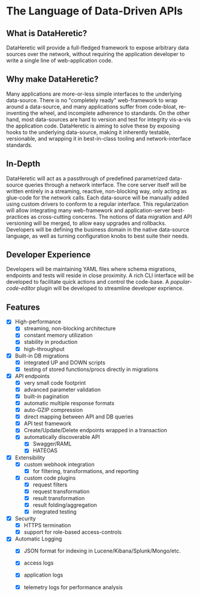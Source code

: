 # The Language of Data-Driven APIs

## What is DataHeretic?

DataHeretic will provide a full-fledged framework to expose arbitrary data sources over the network, 
without requiring the application developer to write a single line of web-application code.

## Why make DataHeretic?

Many applications are more-or-less simple interfaces to the underlying data-source.
There is no "completely ready" web-framework to wrap around a data-source, and many 
applications suffer from code-bloat, re-inventing the wheel, and incomplete adherence
to standards. On the other hand, most data-sources are hard to version and test for 
integrity vis-a-vis the application code. DataHeretic is aiming to solve these by exposing 
hooks to the underlying data-source, making it inherently testable, versionable, and 
wrapping it in best-in-class tooling and network-interface standards.

## In-Depth

DataHeretic will act as a passthrough of predefined parametrized data-source queries 
through a network interface. The core server itself will be written entirely in a 
streaming, reactive, non-blocking way, only acting as glue-code for the network calls. 
Each data-source will be manually added using custom drivers to conform to a regular 
interface. This regularization will allow integrating many web-framework and 
application-server best-practices as cross-cutting concerns. The notions of data 
migration and API versioning will be merged, to allow easy upgrades and rollbacks. 
Developers will be defining the business domain in the native data-source language, 
as well as turning configuration knobs to best suite their needs.

## Developer Experience

Developers will be maintaining YAML files where schema migrations, endpoints and tests 
will reside in close proximity. A rich CLI interface will be developed to facilitate 
quick actions and control the code-base. A _popular-code-editor_ plugin will be developed
to streamline developer exprience.

## Features

- [x] High-performance
	- [x] streaming, non-blocking architecture
	- [x] constant memory utilization
	- [x] stability in production
	- [x] high-throughput
- [x] Built-in DB migrations
	- [x] integrated UP and DOWN scripts
	- [x] testing of stored functions/procs directly in migrations
- [x] API endpoints
	- [x] very small code footprint
	- [x] advanced parameter validation
	- [x] built-in pagination
	- [x] automatic multiple response formats
	- [x] auto-GZIP compression
	- [x] direct mapping between API and DB queries
	- [x] API test framework
	- [x] Create/Update/Delete endpoints wrapped in a transaction
	- [x] automatically discoverable API
		- [x] Swagger/RAML
		- [x] HATEOAS
- [x] Extensibility
	- [x] custom webhook integration
		- [x] for filtering, transformations, and reporting
	- [x] custom code plugins
		- [x] request filters
		- [x] request transformation
		- [x] result transformation
		- [x] result folding/aggregation
		- [x] integrated testing
- [x] Security
	- [x] HTTPS termination
	- [x] support for role-based access-controls
- [x] Automatic Logging
	- [x] JSON format for indexing in Lucene/Kibana/Splunk/Mongo/etc.
	- [x] access logs
	- [x] application logs
	- [x] telemetry logs for performance analysis

